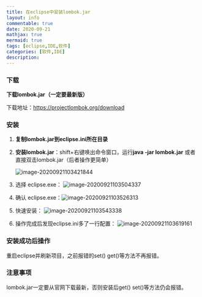 ```yaml
---
title: 在eclipse中安装lombok.jar
layout: info
commentable: true
date: 2020-09-21
mathjax: true
mermaid: true
tags: [eclipse,IDE,软件]
categories: [软件,IDE]
description: 
---
```


### 下载

**下载lombok.jar（一定要最新版）**

下载地址：https://projectlombok.org/download

<!--more-->

### 安装

1. **复制lombok.jar到eclipse.ini所在目录**

2. **安装lombok.jar**：shift+右键唤出命令窗口，运行**java -jar lombok.jar**  或者 直接双击lombok.jar（后者操作更简单）

   ![image-20200921103421844](/images/2020/09/image-20200921103421844.png)

3. 选择 eclipse.exe：
   ![image-20200921103504337](/images/2020/09/image-20200921103504337.png)

4. 确认 eclipse.exe：![image-20200921103526313](/images/2020/09/image-20200921103526313.png)

5. 快速安装：
   ![image-20200921103543338](/images/2020/09/image-20200921103543338.png)

6. 操作完成后发现eclipse.ini多了一行配置：
   ![image-20200921103619161](/images/2020/09/image-20200921103619161.png)

### **安装成功后操作** 

重启eclipse并刷新项目，之前报错的set() get()等方法不再报错。

### **注意事项**

lombok.jar一定要从官网下载最新，否则安装后get() set()等方法仍会报错。